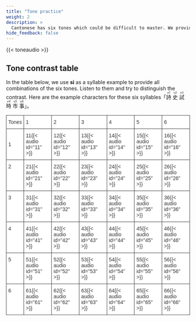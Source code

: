 ```yaml
---
title: "Tone practice"
weight: 2
description: >
  Cantonese has six tones which could be difficult to master. We provide an excercise to help you distinguish them. 
hide_feedback: false
---
```


{{< toneaudio >}}

## Tone contrast table

In the table below, we use **si** as a syllable example to provide all combinations of the six tones. Listen to them and try to distinguish the contrast. Here are the example characters for these six syllables「<ruby>詩<rt>si1</rt></ruby> <ruby>史<rt>si2</rt></ruby> <ruby>試<rt>si3</rt></ruby> <ruby>時<rt>si4</rt></ruby> <ruby>市<rt>si5</rt></ruby> <ruby>事<rt>si6</rt></ruby>」。

<style type="text/css">
.tg  {border-collapse:collapse;border-spacing:0;}
.tg td{font-family:Arial, sans-serif;font-size:14px;padding:10px 5px;border-style:solid;border-width:1px;overflow:hidden;word-break:normal;border-color:black;}
.tg th{font-family:Arial, sans-serif;font-size:14px;font-weight:normal;padding:10px 5px;border-style:solid;border-width:1px;overflow:hidden;word-break:normal;border-color:black;}
.tg .tg-ihg3{background-color:#ffffff;color:#333333;border-color:#333333;text-align:left;vertical-align:middle}
.tg .tg-bhd9{background-color:#ffffff;color:#333333;border-color:#333333;text-align:left;vertical-align:top}
</style>
<table class="tg">
  <tr>
    <th class="tg-ihg3">Tones</th>
    <th class="tg-ihg3">1</th>
    <th class="tg-ihg3">2</th>
    <th class="tg-ihg3">3</th>
    <th class="tg-ihg3">4</th>
    <th class="tg-ihg3">5</th>
    <th class="tg-ihg3">6</th>
  </tr>
  <tr>
    <td class="tg-ihg3">1</td>
    <td class="tg-ihg3">11{{< audio id="11" >}}</td>
    <td class="tg-ihg3">12{{< audio id="12" >}}</td>
    <td class="tg-ihg3">13{{< audio id="13" >}}</td>
    <td class="tg-ihg3">14{{< audio id="14" >}}</td>
    <td class="tg-ihg3">15{{< audio id="15" >}}</td>
    <td class="tg-ihg3">16{{< audio id="16" >}}</td>
  </tr>
  <tr>
    <td class="tg-bhd9">2</td>
    <td class="tg-bhd9">21{{< audio id="21" >}}</td>
    <td class="tg-bhd9">22{{< audio id="22" >}}</td>
    <td class="tg-bhd9">23{{< audio id="23" >}}</td>
    <td class="tg-bhd9">24{{< audio id="24" >}}</td>
    <td class="tg-bhd9">25{{< audio id="25" >}}</td>
    <td class="tg-bhd9">26{{< audio id="26" >}}</td>
  </tr>
  <tr>
    <td class="tg-bhd9">3</td>
    <td class="tg-bhd9">31{{< audio id="31" >}}</td>
    <td class="tg-bhd9">32{{< audio id="32" >}}</td>
    <td class="tg-bhd9">33{{< audio id="33" >}}</td>
    <td class="tg-bhd9">34{{< audio id="34" >}}</td>
    <td class="tg-bhd9">35{{< audio id="35" >}}</td>
    <td class="tg-bhd9">36{{< audio id="36" >}}</td>
  </tr>
  <tr>
    <td class="tg-bhd9">4</td>
    <td class="tg-bhd9">41{{< audio id="41" >}}</td>
    <td class="tg-bhd9">42{{< audio id="42" >}}</td>
    <td class="tg-bhd9">43{{< audio id="43" >}}</td>
    <td class="tg-bhd9">44{{< audio id="44" >}}</td>
    <td class="tg-bhd9">45{{< audio id="45" >}}</td>
    <td class="tg-bhd9">46{{< audio id="46" >}}</td>
  </tr>
  <tr>
    <td class="tg-bhd9">5</td>
    <td class="tg-bhd9">51{{< audio id="51" >}}</td>
    <td class="tg-bhd9">52{{< audio id="52" >}}</td>
    <td class="tg-bhd9">53{{< audio id="53" >}}</td>
    <td class="tg-bhd9">54{{< audio id="54" >}}</td>
    <td class="tg-bhd9">55{{< audio id="55" >}}</td>
    <td class="tg-bhd9">56{{< audio id="56" >}}</td>
  </tr>
  <tr>
    <td class="tg-bhd9">6</td>
    <td class="tg-bhd9">61{{< audio id="61" >}}</td>
    <td class="tg-bhd9">62{{< audio id="62" >}}</td>
    <td class="tg-bhd9">63{{< audio id="63" >}}</td>
    <td class="tg-bhd9">64{{< audio id="64" >}}</td>
    <td class="tg-bhd9">65{{< audio id="65" >}}</td>
    <td class="tg-bhd9">66{{< audio id="66" >}}</td>
  </tr>
</table>
